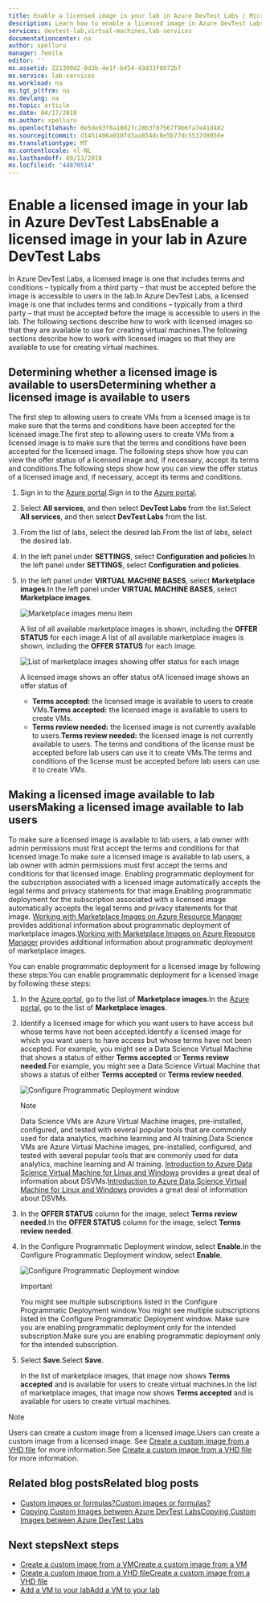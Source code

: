```yaml
---
title: Enable a licensed image in your lab in Azure DevTest Labs | Microsoft Docs
description: Learn how to enable a licensed image in Azure DevTest Labs using the Azure portal
services: devtest-lab,virtual-machines,lab-services
documentationcenter: na
author: spelluru
manager: femila
editor: ''
ms.assetid: 221390d2-8d3b-4e1f-b454-43d33f8072b7
ms.service: lab-services
ms.workload: na
ms.tgt_pltfrm: na
ms.devlang: na
ms.topic: article
ms.date: 04/17/2018
ms.author: spelluru
ms.openlocfilehash: 0e5de93f8a10d27c28b3f07567f9b6fa7e41d482
ms.sourcegitcommit: d1451406a010fd3aa854dc8e5b77dc5537d8050e
ms.translationtype: MT
ms.contentlocale: nl-NL
ms.lasthandoff: 09/13/2018
ms.locfileid: "44870514"
---
```

# <a name="enable-a-licensed-image-in-your-lab-in-azure-devtest-labs"></a><span data-ttu-id="2319d-103">Enable a licensed image in your lab in Azure DevTest Labs</span><span class="sxs-lookup"><span data-stu-id="2319d-103">Enable a licensed image in your lab in Azure DevTest Labs</span></span>

<span data-ttu-id="2319d-104">In Azure DevTest Labs, a licensed image is one that includes terms and conditions – typically from a third party – that must be accepted before the image is accessible to users in the lab.</span><span class="sxs-lookup"><span data-stu-id="2319d-104">In Azure DevTest Labs, a licensed image is one that includes terms and conditions – typically from a third party – that must be accepted before the image is accessible to users in the lab.</span></span> <span data-ttu-id="2319d-105">The following sections describe how to work with licensed images so that they are available to use for creating virtual machines.</span><span class="sxs-lookup"><span data-stu-id="2319d-105">The following sections describe how to work with licensed images so that they are available to use for creating virtual machines.</span></span>

## <a name="determining-whether-a-licensed-image-is-available-to-users"></a><span data-ttu-id="2319d-106">Determining whether a licensed image is available to users</span><span class="sxs-lookup"><span data-stu-id="2319d-106">Determining whether a licensed image is available to users</span></span>
<span data-ttu-id="2319d-107">The first step to allowing users to create VMs from a licensed image is to make sure that the terms and conditions have been accepted for the licensed image.</span><span class="sxs-lookup"><span data-stu-id="2319d-107">The first step to allowing users to create VMs from a licensed image is to make sure that the terms and conditions have been accepted for the licensed image.</span></span> <span data-ttu-id="2319d-108">The following steps show how you can view the offer status of a licensed image and, if necessary, accept its terms and conditions.</span><span class="sxs-lookup"><span data-stu-id="2319d-108">The following steps show how you can view the offer status of a licensed image and, if necessary, accept its terms and conditions.</span></span>

1. <span data-ttu-id="2319d-109">Sign in to the [Azure portal](http://go.microsoft.com/fwlink/p/?LinkID=525040).</span><span class="sxs-lookup"><span data-stu-id="2319d-109">Sign in to the [Azure portal](http://go.microsoft.com/fwlink/p/?LinkID=525040).</span></span>

1. <span data-ttu-id="2319d-110">Select **All services**, and then select **DevTest Labs** from the list.</span><span class="sxs-lookup"><span data-stu-id="2319d-110">Select **All services**, and then select **DevTest Labs** from the list.</span></span>

1. <span data-ttu-id="2319d-111">From the list of labs, select the desired lab.</span><span class="sxs-lookup"><span data-stu-id="2319d-111">From the list of labs, select the desired lab.</span></span>  

1. <span data-ttu-id="2319d-112">In the left panel under **SETTINGS**, select **Configuration and policies**.</span><span class="sxs-lookup"><span data-stu-id="2319d-112">In the left panel under **SETTINGS**, select **Configuration and policies**.</span></span>

1. <span data-ttu-id="2319d-113">In the left panel under **VIRTUAL MACHINE BASES**, select **Marketplace images**.</span><span class="sxs-lookup"><span data-stu-id="2319d-113">In the left panel under **VIRTUAL MACHINE BASES**, select **Marketplace images**.</span></span> 

    ![Marketplace images menu item](./media/devtest-lab-create-custom-image-from-licensed-image/devtest-lab-marketplace-images.png)

    <span data-ttu-id="2319d-115">A list of all available marketplace images is shown, including the **OFFER STATUS** for each image.</span><span class="sxs-lookup"><span data-stu-id="2319d-115">A list of all available marketplace images is shown, including the **OFFER STATUS** for each image.</span></span>

    ![List of marketplace images showing offer status for each image](./media/devtest-lab-create-custom-image-from-licensed-image/devtest-lab-offer-status.png)

    <span data-ttu-id="2319d-117">A licensed image shows an offer status of</span><span class="sxs-lookup"><span data-stu-id="2319d-117">A licensed image shows an offer status of</span></span> 
    
    - <span data-ttu-id="2319d-118">**Terms accepted:** the licensed image is available to users to create VMs.</span><span class="sxs-lookup"><span data-stu-id="2319d-118">**Terms accepted:** the licensed image is available to users to create VMs.</span></span> 
    - <span data-ttu-id="2319d-119">**Terms review needed:** the licensed image is not currently available to users.</span><span class="sxs-lookup"><span data-stu-id="2319d-119">**Terms review needed:** the licensed image is not currently available to users.</span></span> <span data-ttu-id="2319d-120">The terms and conditions of the license must be accepted before lab users can use it to create VMs.</span><span class="sxs-lookup"><span data-stu-id="2319d-120">The terms and conditions of the license must be accepted before lab users can use it to create VMs.</span></span> 

## <a name="making-a-licensed-image-available-to-lab-users"></a><span data-ttu-id="2319d-121">Making a licensed image available to lab users</span><span class="sxs-lookup"><span data-stu-id="2319d-121">Making a licensed image available to lab users</span></span>
<span data-ttu-id="2319d-122">To make sure a licensed image is available to lab users, a lab owner with admin permissions must first accept the terms and conditions for that licensed image.</span><span class="sxs-lookup"><span data-stu-id="2319d-122">To make sure a licensed image is available to lab users, a lab owner with admin permissions must first accept the terms and conditions for that licensed image.</span></span> <span data-ttu-id="2319d-123">Enabling programmatic deployment for the subscription associated with a licensed image automatically accepts the legal terms and privacy statements for that image.</span><span class="sxs-lookup"><span data-stu-id="2319d-123">Enabling programmatic deployment for the subscription associated with a licensed image automatically accepts the legal terms and privacy statements for that image.</span></span> <span data-ttu-id="2319d-124">[Working with Marketplace Images on Azure Resource Manager](https://azure.microsoft.com/blog/working-with-marketplace-images-on-azure-resource-manager/) provides additional information about programmatic deployment of marketplace images.</span><span class="sxs-lookup"><span data-stu-id="2319d-124">[Working with Marketplace Images on Azure Resource Manager](https://azure.microsoft.com/blog/working-with-marketplace-images-on-azure-resource-manager/) provides additional information about programmatic deployment of marketplace images.</span></span>

<span data-ttu-id="2319d-125">You can enable programmatic deployment for a licensed image by following these steps:</span><span class="sxs-lookup"><span data-stu-id="2319d-125">You can enable programmatic deployment for a licensed image by following these steps:</span></span>

1. <span data-ttu-id="2319d-126">In the [Azure portal](http://go.microsoft.com/fwlink/p/?LinkID=525040), go to the list of **Marketplace images**.</span><span class="sxs-lookup"><span data-stu-id="2319d-126">In the [Azure portal](http://go.microsoft.com/fwlink/p/?LinkID=525040), go to the list of **Marketplace images**.</span></span>

1. <span data-ttu-id="2319d-127">Identify a licensed image for which you want users to have access but whose terms have not been accepted.</span><span class="sxs-lookup"><span data-stu-id="2319d-127">Identify a licensed image for which you want users to have access but whose terms have not been accepted.</span></span> <span data-ttu-id="2319d-128">For example, you might see a Data Science Virtual Machine that shows a status of either **Terms accepted** or **Terms review needed**.</span><span class="sxs-lookup"><span data-stu-id="2319d-128">For example, you might see a Data Science Virtual Machine that shows a status of either **Terms accepted** or **Terms review needed**.</span></span>

    ![Configure Programmatic Deployment window](./media/devtest-lab-create-custom-image-from-licensed-image/devtest-lab-licensed-images.png)

   > [!NOTE]
   > <span data-ttu-id="2319d-130">Data Science VMs are Azure Virtual Machine images, pre-installed, configured, and tested with several popular tools that are commonly used for data analytics, machine learning and AI training.</span><span class="sxs-lookup"><span data-stu-id="2319d-130">Data Science VMs are Azure Virtual Machine images, pre-installed, configured, and tested with several popular tools that are commonly used for data analytics, machine learning and AI training.</span></span> <span data-ttu-id="2319d-131">[Introduction to Azure Data Science Virtual Machine for Linux and Windows](https://docs.microsoft.com/azure/machine-learning/data-science-virtual-machine/overview) provides a great deal of information about DSVMs.</span><span class="sxs-lookup"><span data-stu-id="2319d-131">[Introduction to Azure Data Science Virtual Machine for Linux and Windows](https://docs.microsoft.com/azure/machine-learning/data-science-virtual-machine/overview) provides a great deal of information about DSVMs.</span></span>
   >
   >

1. <span data-ttu-id="2319d-132">In the **OFFER STATUS** column for the image, select **Terms review needed**.</span><span class="sxs-lookup"><span data-stu-id="2319d-132">In the **OFFER STATUS** column for the image, select **Terms review needed**.</span></span>

1. <span data-ttu-id="2319d-133">In the Configure Programmatic Deployment window, select **Enable**.</span><span class="sxs-lookup"><span data-stu-id="2319d-133">In the Configure Programmatic Deployment window, select **Enable**.</span></span>

    ![Configure Programmatic Deployment window](./media/devtest-lab-create-custom-image-from-licensed-image/devtest-lab-enable-programmatic-deployment.png)

   > [!IMPORTANT]
   > <span data-ttu-id="2319d-135">You might see multiple subscriptions listed in the Configure Programmatic Deployment window.</span><span class="sxs-lookup"><span data-stu-id="2319d-135">You might see multiple subscriptions listed in the Configure Programmatic Deployment window.</span></span> <span data-ttu-id="2319d-136">Make sure you are enabling programmatic deployment only for the intended subscription.</span><span class="sxs-lookup"><span data-stu-id="2319d-136">Make sure you are enabling programmatic deployment only for the intended subscription.</span></span>
   >
   >


1. <span data-ttu-id="2319d-137">Select **Save**.</span><span class="sxs-lookup"><span data-stu-id="2319d-137">Select **Save**.</span></span> 

    <span data-ttu-id="2319d-138">In the list of marketplace images, that image now shows **Terms accepted** and is available for users to create virtual machines.</span><span class="sxs-lookup"><span data-stu-id="2319d-138">In the list of marketplace images, that image now shows **Terms accepted** and is available for users to create virtual machines.</span></span>

> [!NOTE]
> <span data-ttu-id="2319d-139">Users can create a custom image from a licensed image.</span><span class="sxs-lookup"><span data-stu-id="2319d-139">Users can create a custom image from a licensed image.</span></span> <span data-ttu-id="2319d-140">See [Create a custom image from a VHD file](devtest-lab-create-template.md) for more information.</span><span class="sxs-lookup"><span data-stu-id="2319d-140">See [Create a custom image from a VHD file](devtest-lab-create-template.md) for more information.</span></span>
>
>


## <a name="related-blog-posts"></a><span data-ttu-id="2319d-141">Related blog posts</span><span class="sxs-lookup"><span data-stu-id="2319d-141">Related blog posts</span></span>

- [<span data-ttu-id="2319d-142">Custom images or formulas?</span><span class="sxs-lookup"><span data-stu-id="2319d-142">Custom images or formulas?</span></span>](https://blogs.msdn.microsoft.com/devtestlab/2016/04/06/custom-images-or-formulas/)
- [<span data-ttu-id="2319d-143">Copying Custom Images between Azure DevTest Labs</span><span class="sxs-lookup"><span data-stu-id="2319d-143">Copying Custom Images between Azure DevTest Labs</span></span>](http://www.visualstudiogeeks.com/blog/DevOps/How-To-Move-CustomImages-VHD-Between-AzureDevTestLabs#copying-custom-images-between-azure-devtest-labs)

## <a name="next-steps"></a><span data-ttu-id="2319d-144">Next steps</span><span class="sxs-lookup"><span data-stu-id="2319d-144">Next steps</span></span>

- [<span data-ttu-id="2319d-145">Create a custom image from a VM</span><span class="sxs-lookup"><span data-stu-id="2319d-145">Create a custom image from a VM</span></span>](devtest-lab-create-custom-image-from-vm-using-portal.md)
- [<span data-ttu-id="2319d-146">Create a custom image from a VHD file</span><span class="sxs-lookup"><span data-stu-id="2319d-146">Create a custom image from a VHD file</span></span>](devtest-lab-create-template.md)
- [<span data-ttu-id="2319d-147">Add a VM to your lab</span><span class="sxs-lookup"><span data-stu-id="2319d-147">Add a VM to your lab</span></span>](devtest-lab-add-vm.md)